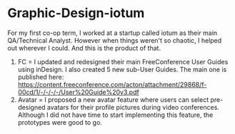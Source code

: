 # Graphic-Design-iotum
For my first co-op term, I worked at a startup called iotum as their main QA/Technical Analyst. 
However when things weren't so chaotic, I helped out wherever I could. And this is the product of that.
1. FC = I updated and redesigned their main FreeConference User Guides using inDesign. I also created 5 new sub-User Guides. The main one is published here: https://content.freeconference.com/acton/attachment/29868/f-00cd/1/-/-/-/-/User%20Guide%20v3.pdf
2. Avatar = I proposed a new avatar feature where users can select pre-designed avatars for their profile pictures during video conferences. Although I did not have time to start implementing this feature, the prototypes were good to go.
